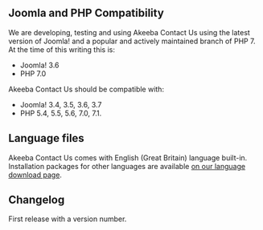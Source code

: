 ## Joomla and PHP Compatibility

We are developing, testing and using Akeeba Contact Us using the latest version of Joomla! and a popular and actively maintained branch of PHP 7. At the time of this writing this is:
* Joomla! 3.6
* PHP 7.0

Akeeba Contact Us should be compatible with:
* Joomla! 3.4, 3.5, 3.6, 3.7
* PHP 5.4, 5.5, 5.6, 7.0, 7.1.

## Language files

Akeeba Contact Us comes with English (Great Britain) language built-in. Installation packages for other languages are available [on our language download page](https://cdn.akeebabackup.com/language/contact-us/index.html).

## Changelog

First release with a version number.
